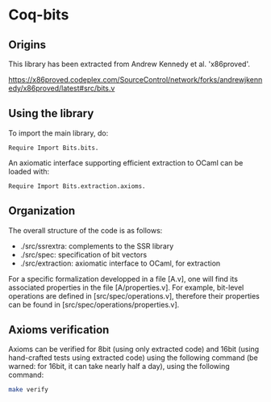 # Coq-bits

## Origins

This library has been extracted from Andrew Kennedy et al. 'x86proved'.

https://x86proved.codeplex.com/SourceControl/network/forks/andrewjkennedy/x86proved/latest#src/bits.v

## Using the library

To import the main library, do:
```Coq
Require Import Bits.bits.
```

An axiomatic interface supporting efficient extraction to OCaml can be
loaded with:
```Coq
Require Import Bits.extraction.axioms.
```

## Organization

The overall structure of the code is as follows:
* ./src/ssrextra: complements to the SSR library
* ./src/spec: specification of bit vectors
* ./src/extraction: axiomatic interface to OCaml, for extraction

For a specific formalization developped in a file [A.v], one will find
its associated properties in the file [A/properties.v]. For example,
bit-level operations are defined in [src/spec/operations.v], therefore
their properties can be found in [src/spec/operations/properties.v].

## Axioms verification

Axioms can be verified for 8bit (using only extracted code) and 16bit (using
hand-crafted tests using extracted code) using the following command (be
warned: for 16bit, it can take nearly half a day), using the following command:
```bash
make verify
```

